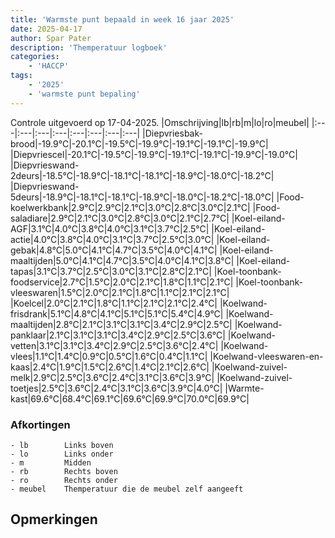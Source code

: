 ```yaml
---
title: 'Warmste punt bepaald in week 16 jaar 2025'
date: 2025-04-17
author: Spar Pater
description: 'Themperatuur logboek'
categories:
    - 'HACCP'
tags:
    - '2025'
    - 'warmste punt bepaling'
---
```

Controle uitgevoerd op 17-04-2025.
|Omschrijving|lb|rb|m|lo|ro|meubel|
|:---|:---|:---|:---|:---|:---|:---|:---|
|Diepvriesbak-brood|-19.9°C|-20.1°C|-19.5°C|-19.9°C|-19.1°C|-19.1°C|-19.9°C|
|Diepvriescel|-20.1°C|-19.5°C|-19.9°C|-19.1°C|-19.1°C|-19.9°C|-19.0°C|
|Diepvrieswand-2deurs|-18.5°C|-18.9°C|-18.1°C|-18.1°C|-18.9°C|-18.0°C|-18.2°C|
|Diepvrieswand-5deurs|-18.9°C|-18.1°C|-18.1°C|-18.9°C|-18.0°C|-18.2°C|-18.0°C|
|Food-koelwerkbank|2.9°C|2.9°C|2.1°C|3.0°C|2.8°C|3.0°C|2.1°C|
|Food-saladiare|2.9°C|2.1°C|3.0°C|2.8°C|3.0°C|2.1°C|2.7°C|
|Koel-eiland-AGF|3.1°C|4.0°C|3.8°C|4.0°C|3.1°C|3.7°C|2.5°C|
|Koel-eiland-actie|4.0°C|3.8°C|4.0°C|3.1°C|3.7°C|2.5°C|3.0°C|
|Koel-eiland-gebak|4.8°C|5.0°C|4.1°C|4.7°C|3.5°C|4.0°C|4.1°C|
|Koel-eiland-maaltijden|5.0°C|4.1°C|4.7°C|3.5°C|4.0°C|4.1°C|3.8°C|
|Koel-eiland-tapas|3.1°C|3.7°C|2.5°C|3.0°C|3.1°C|2.8°C|2.1°C|
|Koel-toonbank-foodservice|2.7°C|1.5°C|2.0°C|2.1°C|1.8°C|1.1°C|2.1°C|
|Koel-toonbank-vleeswaren|1.5°C|2.0°C|2.1°C|1.8°C|1.1°C|2.1°C|2.1°C|
|Koelcel|2.0°C|2.1°C|1.8°C|1.1°C|2.1°C|2.1°C|2.4°C|
|Koelwand-frisdrank|5.1°C|4.8°C|4.1°C|5.1°C|5.1°C|5.4°C|4.9°C|
|Koelwand-maaltijden|2.8°C|2.1°C|3.1°C|3.1°C|3.4°C|2.9°C|2.5°C|
|Koelwand-panklaar|2.1°C|3.1°C|3.1°C|3.4°C|2.9°C|2.5°C|3.6°C|
|Koelwand-vetten|3.1°C|3.1°C|3.4°C|2.9°C|2.5°C|3.6°C|2.4°C|
|Koelwand-vlees|1.1°C|1.4°C|0.9°C|0.5°C|1.6°C|0.4°C|1.1°C|
|Koelwand-vleeswaren-en-kaas|2.4°C|1.9°C|1.5°C|2.6°C|1.4°C|2.1°C|2.6°C|
|Koelwand-zuivel-melk|2.9°C|2.5°C|3.6°C|2.4°C|3.1°C|3.6°C|3.9°C|
|Koelwand-zuivel-toetjes|2.5°C|3.6°C|2.4°C|3.1°C|3.6°C|3.9°C|4.0°C|
|Warmte-kast|69.6°C|68.4°C|69.1°C|69.6°C|69.9°C|70.0°C|69.9°C|

### Afkortingen
    - lb        Links boven
    - lo        Links onder
    - m         Midden
    - rb        Rechts boven
    - ro        Rechts onder
    - meubel    Themperatuur die de meubel zelf aangeeft

## Opmerkingen


